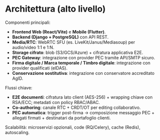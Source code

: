 # Architettura (alto livello)

Componenti principali:
- **Frontend Web (React/Vite)** e **Mobile (Flutter)**.
- **Backend (Django + PostgreSQL)** con API REST.
- **Media/RTC**: WebRTC SFU (es. LiveKit/Janus/Mediasoup) per audio/video 1:1 e 1:N.
- **Storage cifrato**: blob (S3/GCS/Azure) + cifratura applicativa E2E.
- **PEC Gateway**: integrazione con provider PEC tramite API/SMTP sicuro.
- **Firma digitale / Marca temporale / Timbro digitale**: integrazione con provider qualificati (eIDAS).
- **Conservazione sostitutiva**: integrazione con conservatore accreditato AgID.

Flussi chiave:
- **E2E documenti**: cifratura lato client (AES-256) + wrapping chiave con RSA/ECC; metadati con policy RBAC/ABAC.
- **Co-authoring**: canale RTC + CRDT/OT per editing collaborativo.
- **PEC automatica**: trigger post-firma → composizione messaggio PEC + allegati firmati + destinatari da portafoglio clienti.

Scalabilità: microservizi opzionali, code (RQ/Celery), cache (Redis), autoscaling.
